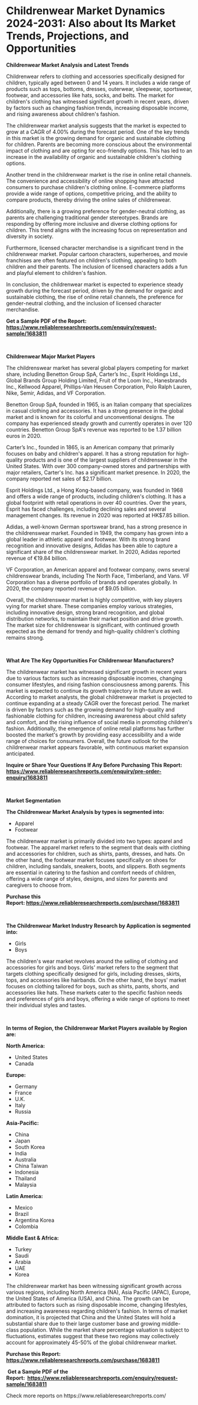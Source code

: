 <p><h1>Childrenwear Market Dynamics 2024-2031: Also about Its Market Trends, Projections, and Opportunities</h1></p><p><strong>Childrenwear Market Analysis and Latest Trends</strong></p>
<p><p>Childrenwear refers to clothing and accessories specifically designed for children, typically aged between 0 and 14 years. It includes a wide range of products such as tops, bottoms, dresses, outerwear, sleepwear, sportswear, footwear, and accessories like hats, socks, and belts. The market for children's clothing has witnessed significant growth in recent years, driven by factors such as changing fashion trends, increasing disposable income, and rising awareness about children's fashion.</p><p>The childrenwear market analysis suggests that the market is expected to grow at a CAGR of 4.00% during the forecast period. One of the key trends in this market is the growing demand for organic and sustainable clothing for children. Parents are becoming more conscious about the environmental impact of clothing and are opting for eco-friendly options. This has led to an increase in the availability of organic and sustainable children's clothing options.</p><p>Another trend in the childrenwear market is the rise in online retail channels. The convenience and accessibility of online shopping have attracted consumers to purchase children's clothing online. E-commerce platforms provide a wide range of options, competitive pricing, and the ability to compare products, thereby driving the online sales of childrenwear.</p><p>Additionally, there is a growing preference for gender-neutral clothing, as parents are challenging traditional gender stereotypes. Brands are responding by offering more inclusive and diverse clothing options for children. This trend aligns with the increasing focus on representation and diversity in society.</p><p>Furthermore, licensed character merchandise is a significant trend in the childrenwear market. Popular cartoon characters, superheroes, and movie franchises are often featured on children's clothing, appealing to both children and their parents. The inclusion of licensed characters adds a fun and playful element to children's fashion.</p><p>In conclusion, the childrenwear market is expected to experience steady growth during the forecast period, driven by the demand for organic and sustainable clothing, the rise of online retail channels, the preference for gender-neutral clothing, and the inclusion of licensed character merchandise.</p></p>
<p><strong>Get a Sample PDF of the Report:&nbsp; <a href="https://www.reliableresearchreports.com/enquiry/request-sample/1683811">https://www.reliableresearchreports.com/enquiry/request-sample/1683811</a></strong></p>
<p>&nbsp;</p>
<p><strong>Childrenwear Major Market Players</strong></p>
<p><p>The childrenswear market has several global players competing for market share, including Benetton Group SpA, Carter’s Inc., Esprit Holdings Ltd., Global Brands Group Holding Limited, Fruit of the Loom Inc., Hanesbrands Inc., Kellwood Apparel, Phillips-Van Heusen Corporation, Polo Ralph Lauren, Nike, Semir, Adidas, and VF Corporation. </p><p>Benetton Group SpA, founded in 1965, is an Italian company that specializes in casual clothing and accessories. It has a strong presence in the global market and is known for its colorful and unconventional designs. The company has experienced steady growth and currently operates in over 120 countries. Benetton Group SpA's revenue was reported to be 1.37 billion euros in 2020.</p><p>Carter’s Inc., founded in 1865, is an American company that primarily focuses on baby and children's apparel. It has a strong reputation for high-quality products and is one of the largest suppliers of childrenswear in the United States. With over 300 company-owned stores and partnerships with major retailers, Carter's Inc. has a significant market presence. In 2020, the company reported net sales of $2.17 billion.</p><p>Esprit Holdings Ltd., a Hong Kong-based company, was founded in 1968 and offers a wide range of products, including children's clothing. It has a global footprint with retail operations in over 40 countries. Over the years, Esprit has faced challenges, including declining sales and several management changes. Its revenue in 2020 was reported at HK$7.85 billion.</p><p>Adidas, a well-known German sportswear brand, has a strong presence in the childrenswear market. Founded in 1949, the company has grown into a global leader in athletic apparel and footwear. With its strong brand recognition and innovative designs, Adidas has been able to capture a significant share of the childrenswear market. In 2020, Adidas reported revenue of €19.84 billion.</p><p>VF Corporation, an American apparel and footwear company, owns several childrenswear brands, including The North Face, Timberland, and Vans. VF Corporation has a diverse portfolio of brands and operates globally. In 2020, the company reported revenue of $9.05 billion.</p><p>Overall, the childrenswear market is highly competitive, with key players vying for market share. These companies employ various strategies, including innovative design, strong brand recognition, and global distribution networks, to maintain their market position and drive growth. The market size for childrenswear is significant, with continued growth expected as the demand for trendy and high-quality children's clothing remains strong.</p></p>
<p>&nbsp;</p>
<p><strong>What Are The Key Opportunities For Childrenwear Manufacturers?</strong></p>
<p><p>The childrenwear market has witnessed significant growth in recent years due to various factors such as increasing disposable incomes, changing consumer lifestyles, and rising fashion consciousness among parents. This market is expected to continue its growth trajectory in the future as well. According to market analysts, the global childrenwear market is projected to continue expanding at a steady CAGR over the forecast period. The market is driven by factors such as the growing demand for high-quality and fashionable clothing for children, increasing awareness about child safety and comfort, and the rising influence of social media in promoting children's fashion. Additionally, the emergence of online retail platforms has further boosted the market's growth by providing easy accessibility and a wide range of choices for consumers. Overall, the future outlook for the childrenwear market appears favorable, with continuous market expansion anticipated.</p></p>
<p><strong>Inquire or Share Your Questions If Any Before Purchasing This Report: <a href="https://www.reliableresearchreports.com/enquiry/pre-order-enquiry/1683811">https://www.reliableresearchreports.com/enquiry/pre-order-enquiry/1683811</a></strong></p>
<p>&nbsp;</p>
<p><strong>Market Segmentation</strong></p>
<p><strong>The Childrenwear Market Analysis by types is segmented into:</strong></p>
<p><ul><li>Apparel</li><li>Footwear</li></ul></p>
<p><p>The childrenwear market is primarily divided into two types: apparel and footwear. The apparel market refers to the segment that deals with clothing and accessories for children, such as shirts, pants, dresses, and hats. On the other hand, the footwear market focuses specifically on shoes for children, including sandals, sneakers, boots, and slippers. Both segments are essential in catering to the fashion and comfort needs of children, offering a wide range of styles, designs, and sizes for parents and caregivers to choose from.</p></p>
<p><strong>Purchase this Report:&nbsp;<a href="https://www.reliableresearchreports.com/purchase/1683811">https://www.reliableresearchreports.com/purchase/1683811</a></strong></p>
<p>&nbsp;</p>
<p><strong>The Childrenwear Market Industry Research by Application is segmented into:</strong></p>
<p><ul><li>Girls</li><li>Boys</li></ul></p>
<p><p>The children's wear market revolves around the selling of clothing and accessories for girls and boys. Girls' market refers to the segment that targets clothing specifically designed for girls, including dresses, skirts, tops, and accessories like hairbands. On the other hand, the boys' market focuses on clothing tailored for boys, such as shirts, pants, shorts, and accessories like hats. These markets cater to the specific fashion needs and preferences of girls and boys, offering a wide range of options to meet their individual styles and tastes.</p></p>
<p>&nbsp;</p>
<p><strong>In terms of Region, the Childrenwear Market Players available by Region are:</strong></p>
<p>
    <p> <strong> North America: </strong>
        <ul>
            <li>United States</li>
            <li>Canada</li>
        </ul>
        </p> 
    <p> <strong> Europe: </strong>
        <ul>
            <li>Germany</li>
            <li>France</li>
            <li>U.K.</li>
            <li>Italy</li>
            <li>Russia</li>
        </ul>
        </p> 
    <p> <strong> Asia-Pacific: </strong>
        <ul>
            <li>China</li>
            <li>Japan</li>
            <li>South Korea</li>
            <li>India</li>
            <li>Australia</li>
            <li>China Taiwan</li>
            <li>Indonesia</li>
            <li>Thailand</li>
            <li>Malaysia</li>
        </ul>
        </p> 
    <p> <strong> Latin America: </strong>
        <ul>
            <li>Mexico</li>
            <li>Brazil</li>
            <li>Argentina Korea</li>
            <li>Colombia</li>
        </ul>
        </p> 
    <p> <strong> Middle East & Africa: </strong>
        <ul>
            <li>Turkey</li>
            <li>Saudi</li>
            <li>Arabia</li>
            <li>UAE</li>
            <li>Korea</li>
        </ul>
    </p>
    </p>
<p><p>The childrenwear market has been witnessing significant growth across various regions, including North America (NA), Asia Pacific (APAC), Europe, the United States of America (USA), and China. The growth can be attributed to factors such as rising disposable income, changing lifestyles, and increasing awareness regarding children's fashion. In terms of market domination, it is projected that China and the United States will hold a substantial share due to their large customer base and growing middle-class population. While the market share percentage valuation is subject to fluctuations, estimates suggest that these two regions may collectively account for approximately 45-50% of the global childrenwear market.</p></p>
<p><strong>Purchase this Report: <a href="https://www.reliableresearchreports.com/purchase/1683811">https://www.reliableresearchreports.com/purchase/1683811</a></strong></p>
<p>&nbsp;<strong>Get a Sample PDF of the Report:&nbsp;&nbsp;<a href="https://www.reliableresearchreports.com/enquiry/request-sample/1683811">https://www.reliableresearchreports.com/enquiry/request-sample/1683811</a></strong></p>
<p><strong></strong></p>
<p>Check more reports on https://www.reliableresearchreports.com/</p>